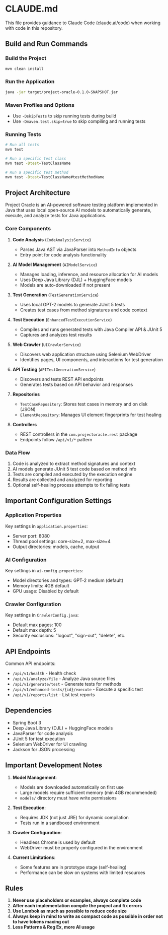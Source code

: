 # CLAUDE.md

This file provides guidance to Claude Code (claude.ai/code) when working with code in this repository.

## Build and Run Commands

### Build the Project
```bash
mvn clean install
```

### Run the Application
```bash
java -jar target/project-oracle-0.1.0-SNAPSHOT.jar
```

### Maven Profiles and Options
- Use `-DskipTests` to skip running tests during build
- Use `-Dmaven.test.skip=true` to skip compiling and running tests

### Running Tests
```bash
# Run all tests
mvn test

# Run a specific test class
mvn test -Dtest=TestClassName

# Run a specific test method
mvn test -Dtest=TestClassName#testMethodName
```

## Project Architecture

Project Oracle is an AI-powered software testing platform implemented in Java that uses local open-source AI models to automatically generate, execute, and analyze tests for Java applications.

### Core Components

1. **Code Analysis** (`CodeAnalysisService`)
   - Parses Java AST via JavaParser into `MethodInfo` objects
   - Entry point for code analysis functionality

2. **AI Model Management** (`AIModelService`)
   - Manages loading, inference, and resource allocation for AI models
   - Uses Deep Java Library (DJL) + HuggingFace models
   - Models are auto-downloaded if not present

3. **Test Generation** (`TestGenerationService`)
   - Uses local GPT-2 models to generate JUnit 5 tests
   - Creates test cases from method signatures and code context

4. **Test Execution** (`EnhancedTestExecutionService`)
   - Compiles and runs generated tests with Java Compiler API & JUnit 5
   - Captures and analyzes test results

5. **Web Crawler** (`UICrawlerService`)
   - Discovers web application structure using Selenium WebDriver
   - Identifies pages, UI components, and interactions for test generation

6. **API Testing** (`APITestGenerationService`)
   - Discovers and tests REST API endpoints
   - Generates tests based on API behavior and responses

7. **Repositories**
   - `TestCaseRepository`: Stores test cases in memory and on disk (JSON)
   - `ElementRepository`: Manages UI element fingerprints for test healing

8. **Controllers**
   - REST controllers in the `com.projectoracle.rest` package
   - Endpoints follow `/api/v1/*` pattern

### Data Flow

1. Code is analyzed to extract method signatures and context
2. AI models generate JUnit 5 test code based on method info
3. Tests are compiled and executed by the execution engine
4. Results are collected and analyzed for reporting
5. Optional self-healing process attempts to fix failing tests

## Important Configuration Settings

### Application Properties

Key settings in `application.properties`:
- Server port: 8080
- Thread pool settings: core-size=2, max-size=4
- Output directories: models, cache, output

### AI Configuration

Key settings in `ai-config.properties`:
- Model directories and types: GPT-2 medium (default)
- Memory limits: 4GB default
- GPU usage: Disabled by default

### Crawler Configuration

Key settings in `CrawlerConfig.java`:
- Default max pages: 100
- Default max depth: 5
- Security exclusions: "logout", "sign-out", "delete", etc.

## API Endpoints

Common API endpoints:
- `/api/v1/health` - Health check
- `/api/v1/analyze/file` - Analyze Java source files
- `/api/v1/generate/test` - Generate tests for methods
- `/api/v1/enhanced-tests/{id}/execute` - Execute a specific test
- `/api/v1/reports/list` - List test reports

## Dependencies

- Spring Boot 3
- Deep Java Library (DJL) + HuggingFace models
- JavaParser for code analysis
- JUnit 5 for test execution
- Selenium WebDriver for UI crawling
- Jackson for JSON processing

## Important Development Notes

1. **Model Management**:
   - Models are downloaded automatically on first use
   - Large models require sufficient memory (min 4GB recommended)
   - `models/` directory must have write permissions

2. **Test Execution**:
   - Requires JDK (not just JRE) for dynamic compilation
   - Tests run in a sandboxed environment

3. **Crawler Configuration**:
   - Headless Chrome is used by default
   - WebDriver must be properly configured in the environment

4. **Current Limitations**:
   - Some features are in prototype stage (self-healing)
   - Performance can be slow on systems with limited resources

## Rules
1. **Never use placeholders or examples, always complete code**
2. **After each implementation compile the project and fix errors**
3. **Use Lombok as much as possible to reduce code size**
4. **Always keep in mind to write as compact code as possible in order not to have tokens maxing out**
5. **Less Patterns & Reg Ex, more AI usage**